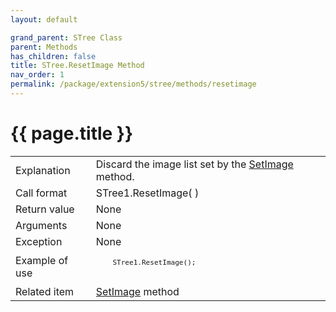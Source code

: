 ```yaml
---
layout: default

grand_parent: STree Class
parent: Methods
has_children: false
title: STree.ResetImage Method
nav_order: 1
permalink: /package/extension5/stree/methods/resetimage
---
```

# {{ page.title }}

<table>
  <tr>
    <td>Explanation</td>
    <td colspan="2">Discard the image list set by the <a href="/package/extension5/stree/methods/setimage">SetImage</a> method.</td>
  </tr>
  <tr>
    <td>Call format</td>
    <td colspan="2">STree1.ResetImage( )</td>
  </tr>
  <tr>
    <td>Return value</td>
    <td colspan="2">None</td>
  </tr>  
  <tr>
    <td>Arguments</td>
    <td colspan="2">None</td>
  </tr>
  <tr>
    <td>Exception</td>
    <td colspan="2">None</td>
  </tr>
  <tr>
    <td>Example of use</td>
    <td colspan="2"><code><pre>
    STree1.ResetImage();
    </pre></code></td>
  </tr>
  <tr>
    <td>Related item</td>
    <td colspan="2"><a href="/package/extension5/stree/methods/setimage">SetImage</a> method</td>
  </tr>
</table>
